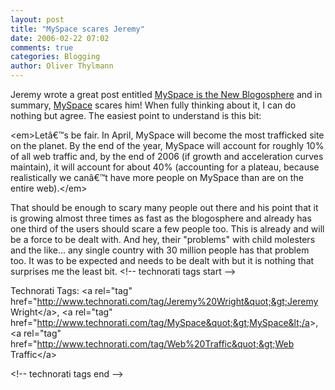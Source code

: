 ```yaml
---
layout: post
title: "MySpace scares Jeremy"
date: 2006-02-22 07:02
comments: true
categories: Blogging
author: Oliver Thylmann
---
```




Jeremy wrote a great post entitled [MySpace is the New Blogosphere](http://www.ensight.org/archives/2006/02/21/myspace-is-the-new-blogosphere/) and in summary, [MySpace](http://www.myspace.com/) scares him! When fully thinking about it, I can do nothing but agree. The easiest point to understand is this bit:

&lt;em&gt;Letâ€™s be fair. In April, MySpace will become the most trafficked site on the planet. By the end of the year, MySpace will account for roughly 10% of all web traffic and, by the end of 2006 (if growth and acceleration curves maintain), it will account for about 40% (accounting for a plateau, because realistically we canâ€™t have more people on MySpace than are on the entire web).&lt;/em&gt;

That should be enough to scary many people out there and his point that it is growing almost three times as fast as the blogosphere and already has one third of the users should scare a few people too. This is already and will be a force to be dealt with. And hey, their &quot;problems&quot; with child molesters and the like... any single country with 30 million people has that problem too. It was to be expected and needs to be dealt with but it is nothing that surprises me the least bit.
&lt;!-- technorati tags start --&gt;

Technorati Tags: &lt;a rel=&quot;tag&quot; href=&quot;http://www.technorati.com/tag/Jeremy%20Wright&quot;&gt;Jeremy Wright&lt;/a&gt;, &lt;a rel=&quot;tag&quot; href=&quot;http://www.technorati.com/tag/MySpace&quot;&gt;MySpace&lt;/a&gt;, &lt;a rel=&quot;tag&quot; href=&quot;http://www.technorati.com/tag/Web%20Traffic&quot;&gt;Web Traffic&lt;/a&gt;

&lt;!-- technorati tags end --&gt;


